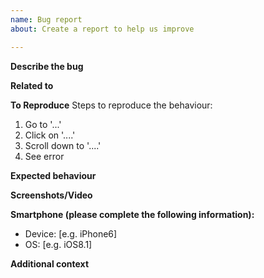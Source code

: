 ```yaml
---
name: Bug report
about: Create a report to help us improve

---
```


**Describe the bug**
<!-- A clear and concise description of what the bug is. -->


**Related to**
<!-- Frontend or Backend -->


**To Reproduce**
Steps to reproduce the behaviour:
1. Go to  '...'
2. Click on  '....'
3. Scroll down to  '....'
4. See error

**Expected behaviour**

<!-- A clear and concise description of what you expected to happen. -->

**Screenshots/Video**

<!-- If applicable, add screenshots to help explain your problem. -->


**Smartphone (please complete the following information):**
 - Device: [e.g. iPhone6]
 - OS: [e.g. iOS8.1]
 

**Additional context**
<!-- Add any other context about the problem here. -->

